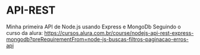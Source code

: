 # API-REST
Minha primeira API de Node.js usando Express e MongoDb
Seguindo o curso da alura: https://cursos.alura.com.br/course/nodejs-api-rest-express-mongodb?preRequirementFrom=node-js-buscas-filtros-paginacao-erros-api
